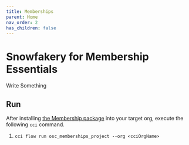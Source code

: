 ```yaml
---
title: Memberships
parent: Home
nav_order: 2
has_children: false
---
```


# Snowfakery for Membership Essentials 
Write Something

## Run
After installing [the Membership package](https://github.com/SFDO-Community-Sprints/MembershipSchemaAndBenefits) into your target org, execute the following `cci` command.

1. `cci flow run osc_memberships_project --org <cciOrgName>`
